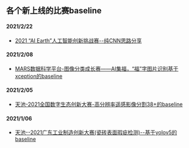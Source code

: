 ## 各个新上线的比赛baseline

#### 2021/2/22
- [2021 “AI Earth”人工智能创新挑战赛--纯CNN思路分享](https://tianchi.aliyun.com/competition/entrance/531871/introduction)

#### 2021/2/08
- [MARS数据科学平台-图像分类成长赛——AI集福，“福”字图片识别基于xception的baseline](https://github.com/DLLXW/data-science-competition/tree/main/else/%E7%A6%8F%E5%AD%97%E5%88%86%E7%B1%BB)
#### 2021/2/05
- [天池-2021全国数字生态创新大赛-高分辨率遥感影像分割38+的baseline](https://github.com/DLLXW/data-science-competition/tree/main/%E5%A4%A9%E6%B1%A0/2021%E5%85%A8%E5%9B%BD%E6%95%B0%E5%AD%97%E7%94%9F%E6%80%81%E5%88%9B%E6%96%B0%E5%A4%A7%E8%B5%9B-%E9%AB%98%E5%88%86%E8%BE%A8%E7%8E%87%E9%81%A5%E6%84%9F%E5%BD%B1%E5%83%8F%E5%88%86%E5%89%B2)
#### 2021/1/06
- [天池--2021广东工业制造创新大赛(瓷砖表面瑕疵检测)--基于yolov5的baseline](https://github.com/DLLXW/data-science-competition/tree/main/%E5%A4%A9%E6%B1%A0/2021%E5%B9%BF%E4%B8%9C%E5%B7%A5%E4%B8%9A%E6%99%BA%E9%80%A0%E5%88%9B%E6%96%B0%E5%A4%A7%E8%B5%9B)